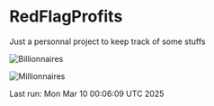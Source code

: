 # RedFlagProfits

Just a personnal project to keep track of some stuffs

![Billionnaires](https://raw.githubusercontent.com/Pacidus/RedFlagProfits/refs/heads/main/docs/figures/Billionaires.svg)

![Millionnaires](https://raw.githubusercontent.com/Pacidus/RedFlagProfits/refs/heads/main/docs/figures/Millionaires.svg)

Last run: Mon Mar 10 00:06:09 UTC 2025
